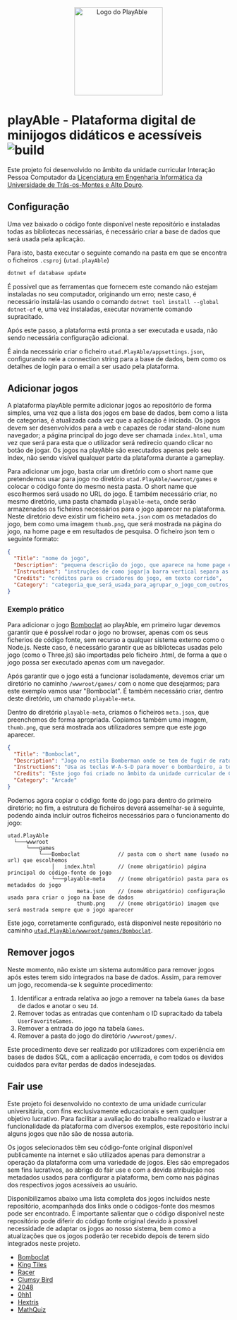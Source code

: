 <div align="center">
  <picture>
    <source media="(prefers-color-scheme: light)" srcset="https://github.com/user-attachments/assets/3d0bf903-621e-4d04-8aaf-50c9f3cc3e79">
    <img alt="Logo do PlayAble" height=200 src="https://github.com/user-attachments/assets/1637a2a1-0520-4649-ba35-849c38cfd4b2">
  </picture>
</div>

# playAble - Plataforma digital de minijogos didáticos e acessíveis ![build](https://github.com/utad-playAble/playAble/actions/workflows/dotnet.yml/badge.svg)

Este projeto foi desenvolvido no âmbito da unidade curricular Interação Pessoa Computador da [Licenciatura em Engenharia Informática da Universidade de Trás-os-Montes e Alto Douro](https://www.utad.pt/estudar/cursos/engenharia-informatica/).

## Configuração

Uma vez baixado o código fonte disponível neste repositório e instaladas todas as bibliotecas necessárias, é necessário criar a base de dados que será usada pela aplicação.

Para isto, basta executar o seguinte comando na pasta em que se encontra o ficheiros `.csproj` (`utad.playAble`)
```cmd
dotnet ef database update
```

É possível que as ferramentas que fornecem este comando não estejam instaladas no seu computador, originando um erro; neste caso, é necessário instalá-las usando o comando `dotnet tool install --global dotnet-ef` e, uma vez instaladas, executar novamente comando supracitado.

Após este passo, a plataforma está pronta a ser executada e usada, não sendo necessária configuração adicional. 

É ainda necessário criar o ficheiro ``utad.PlayAble/appsettings.json``, configurando nele a connection string para a base de dados, bem como os detalhes de login para o email a ser usado pela plataforma.

## Adicionar jogos

A plataforma playAble permite adicionar jogos ao repositório de forma simples, uma vez que a lista dos jogos em base de dados, bem como a lista de categorias, é atualizada cada vez que a aplicação é iniciada. Os jogos devem ser desenvolvidos para a web e capazes de rodar stand-alone num navegador; a página principal do jogo deve ser chamada `index.html`, uma vez que será para esta que o utilizador será redirecio quando clicar no botão de jogar. Os jogos na playAble são executados apenas pelo seu index, não sendo visível qualquer parte da plataforma durante a gameplay.

Para adicionar um jogo, basta criar um diretório com o short name que pretendemos usar para jogo no diretório `utad.PlayAble/wwwroot/games` e colocar o código fonte do mesmo nesta pasta. O short name que escolhermos será usado no URL do jogo. É também necessário criar, no mesmo diretório, uma pasta chamada `playable-meta`,  onde serão armazenados os ficheiros necessários para o jogo aparecer na plataforma. Neste diretório deve existir um ficheiro `meta.json` com os metadados do jogo, bem como uma imagem `thumb.png`, que será mostrada na página do jogo, na home page e em resultados de pesquisa. O ficheiro json tem o seguinte formato:

```json
{
  "Title": "nome do jogo",
  "Description": "pequena descrição do jogo, que aparece na home page e resultados de pesquisa e que é pesquisável",
  "Instructions": "instruções de como jogar|a barra vertical separa as instruções em bullet points|são mostradas na página do jogo",
  "Credits": "créditos para os criadores do jogo, em texto corrido",
  "Category": "categoria_que_será_usada_para_agrupar_o_jogo_com_outros_semelhantes"
}
```

### Exemplo prático

Para adicionar o jogo [Bomboclat](https://github.com/Daydream127/CG-BOMBERMAN) ao playAble, em primeiro lugar devemos garantir que é possível rodar o jogo no browser, apenas com os seus ficherios de código fonte, sem recurso a qualquer sistema externo como o Node.js. Neste caso, é necessário garantir que as bibliotecas usadas pelo jogo (como o Three.js) são importadas pelo ficheiro .html, de forma a que o jogo possa ser executado apenas com um navegador. 

Após garantir que o jogo está a funcionar isoladamente, devemos criar um diretório no caminho `/wwwroot/games/` com o nome que desejarmos; para este exemplo vamos usar "Bomboclat". É também necessário criar, dentro deste diretório, um chamado `playable-meta`. 

Dentro do diretório `playable-meta`, criamos o ficheiros `meta.json`, que preenchemos de forma apropriada. Copiamos também uma imagem, `thumb.png`, que será mostrada aos utilizadores sempre que este jogo aparecer.

```json
{
  "Title": "Bomboclat",
  "Description": "Jogo no estilo Bomberman onde se tem de fugir de ratos assassinos e de apanhar moedas para progredir.",
  "Instructions": "Usa as teclas W-A-S-D para mover o bombardeiro, a tecla C para mudar a câmera e a tecla ESPAÇO para colocar uma bomba.|Tens três vidas, o objetivo é apanhar todas as moedas sem morrer.|Levas dano quando os ratos de atacam ou quando te explodes com uma das tuas bombas.|Tens de usar as bombas para partir os obstáculos no teu caminho e para atacar os teus inimigos, uma bomba dá dano em até três blocos de distância.",
  "Credits": "Este jogo foi criado no âmbito da unidade curricular de Computação Gráfica da Licenciatura em Engenharia Informática da Universidade de Trás-os-Montes e Alto Douro por David Santos, Diogo Pinto, Filipa Monteiro e João Esteves. O seu código fonte está disponível no repositório Daydream127/CG-BOMBERMAN do GitHub.",
  "Category": "Arcade"
}
```

Podemos agora copiar o código fonte do jogo para dentro do primeiro diretório; no fim, a estrutura de ficheiros deverá assemelhar-se à seguinte, podendo ainda incluir outros ficheiros necessários para o funcionamento do jogo:

```
utad.PlayAble
  └───wwwroot
      └───games
          └───Bomboclat            // pasta com o short name (usado no url) que escolhemos
              │   index.html       // (nome obrigatório) página principal do código-fonte do jogo  
              └───playable-meta    // (nome obrigatório) pasta para os metadados do jogo
                      meta.json    // (nome obrigatório) configuração usada para criar o jogo na base de dados
                      thumb.png    // (nome obrigatório) imagem que será mostrada sempre que o jogo aparecer
```

Este jogo, corretamente configurado, está disponível neste repositório no caminho [``utad.PlayAble/wwwroot/games/Bomboclat``](https://github.com/utad-PlayAble/PlayAble/tree/master/utad.PlayAble/wwwroot/games/Bomboclat).

## Remover jogos

Neste momento, não existe um sistema automático para remover jogos após estes terem sido integrados na base de dados. Assim, para remover um jogo, recomenda-se k seguinte procedimento:

1. Identificar a entrada relativa ao jogo a remover na tabela `Games` da base de dados e anotar o seu `Id`.
2. Remover todas as entradas que contenham o ID supracitado da tabela `UserFavoriteGames`.
3. Remover a entrada do jogo na tabela `Games`.
4. Remover a pasta do jogo do diretório `/wwwroot/games/`.

Este procedimento deve ser realizado por utilizadores com experiência em bases de dados SQL, com a aplicação encerrada, e com todos os devidos cuidados para evitar perdas de dados indesejadas. 

## Fair use

Este projeto foi desenvolvido no contexto de uma unidade curricular universitária, com fins exclusivamente educacionais e sem qualquer objetivo lucrativo. Para facilitar a avaliação do trabalho realizado e ilustrar a funcionalidade da plataforma com diversos exemplos, este repositório inclui alguns jogos que não são de nossa autoria.

Os jogos selecionados têm seu código-fonte original disponível publicamente na internet e são utilizados apenas para demonstrar a operação da plataforma com uma variedade de jogos. Eles são empregados sem fins lucrativos, ao abrigo do fair use e com a devida atribuição nos metadados usados para configurar a plataforma, bem como nas páginas dos respectivos jogos acessíveis ao usuário.

Disponibilizamos abaixo uma lista completa dos jogos incluídos neste repositório, acompanhada dos links onde o códigos-fonte dos mesmos pode ser encontrado. É importante salientar que o código disponível neste repositório pode diferir do código fonte original devido à possível necessidade de adaptar os jogos ao nosso sistema, bem como a atualizações que os jogos poderão ter recebido depois de terem sido integrados neste projeto.

* [Bomboclat](https://github.com/Daydream127/CG-BOMBERMAN)
* [King Tiles](https://thefrugalgamer.itch.io/kings-tiles)
* [Racer](https://github.com/jakesgordon/javascript-racer/)
* [Clumsy Bird](https://github.com/ellisonleao/clumsy-bird)
* [2048](https://github.com/gabrielecirulli/2048)
* [0hh1](https://github.com/florisluiten/0hh1)
* [Hextris](https://github.com/Hextris/hextris)
* [MathQuiz](https://github.com/Jisll/MathGame)
